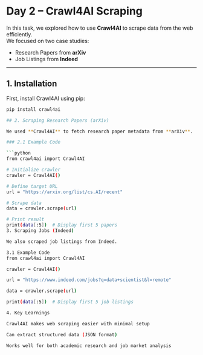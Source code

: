 #  Day 2 – Crawl4AI Scraping  

In this task, we explored how to use **Crawl4AI** to scrape data from the web efficiently.  
We focused on two case studies:  

-  Research Papers from **arXiv**  
-  Job Listings from **Indeed**  

---

##  1. Installation  

First, install Crawl4AI using pip:  

```bash
pip install crawl4ai

## 2. Scraping Research Papers (arXiv)

We used **Crawl4AI** to fetch research paper metadata from **arXiv**.

### 2.1 Example Code

```python
from crawl4ai import Crawl4AI

# Initialize crawler
crawler = Crawl4AI()

# Define target URL
url = "https://arxiv.org/list/cs.AI/recent"

# Scrape data
data = crawler.scrape(url)

# Print result
print(data[:5])  # Display first 5 papers
3. Scraping Jobs (Indeed)

We also scraped job listings from Indeed.

3.1 Example Code
from crawl4ai import Crawl4AI

crawler = Crawl4AI()

url = "https://www.indeed.com/jobs?q=data+scientist&l=remote"

data = crawler.scrape(url)

print(data[:5])  # Display first 5 job listings

4. Key Learnings

Crawl4AI makes web scraping easier with minimal setup

Can extract structured data (JSON format)

Works well for both academic research and job market analysis

